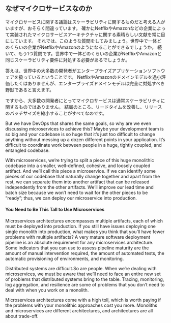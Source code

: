 ## なぜマイクロサービスなのか

マイクロサービスに関する議論はスケーラビリティに関するものだと考える人がいますが、おそらく間違っています。
確かにNetflixやAmazonなどの企業によって実装されたマイクロサービスアーキテクチャに関する素晴らしい文献を常に目にしています。
それでは、このような質問をしてみましょう。世界中で一体どのくらいの企業がNetflixやAmazonのようになることができるでしょうか。
続いて、もう1つ質問です。世界中で一体どのくらいの企業がNetflixやAmazonと同じスケーラビリティ要件に対処する必要があるでしょうか。

答えは、世界中の大多数の開発者がエンタープライズアプリケーションソフトウェアを扱っているということです。
NetflixやAmazonのドメインモデルを過小評価したくはありませんが、エンタープライズドメインモデルは完全に対処すべき野獣であると言えます。

ですから、大多数の開発者にとってマイクロサービスは通常スケーラビリティに関するものではありません。
結局のところ、リードタイムを改善し、リリースのバッチサイズを縮小することがすべてなのです。

But we have DevOps that shares the same goals, so why are we even discussing microservices to achieve this?
Maybe your development team is so big and your codebase is so huge that it’s just too difficult to change anything without messing up a dozen different points in your application.
It’s difficult to coordinate work between people in a huge, tightly coupled, and entangled codebase.

With microservices, we’re trying to split a piece of this huge monolithic codebase into a smaller, well-defined, cohesive, and loosely coupled artifact.
And we’ll call this piece a microservice.
If we can identify some pieces of our codebase that naturally change together and apart from the rest, we can separate them into another artifact that can be released independently from the other artifacts.
We’ll improve our lead time and batch size because we won’t need to wait for the other pieces to be “ready”;
thus, we can deploy our microservice into production.

#### You Need to Be This Tall to Use Microservices

Microservices architectures encompasses multiple artifacts, each of which must be deployed into production.
If you still have issues deploying one single monolith into production, what makes you think that you’ll have fewer problems with multiple artifacts?
A very mature software deployment pipeline is an absolute requirement for any microservices architecture.
Some indicators that you can use to assess pipeline maturity are the amount of manual intervention required, the amount of automated tests, the automatic provisioning of environments, and monitoring.

Distributed systems are difficult.So are people.
When we’re dealing with microservices, we must be aware that we’ll need to face an entire new set of problems that distributed systems bring to the table.
Tracing, monitoring, log aggregation, and resilience are some of problems that you don’t need to deal with when you work on a monolith.

Microservices architectures come with a high toll, which is worth paying if the problems with your monolithic approaches cost you more.
Monoliths and microservices are different architectures, and architectures are all about trade-off.